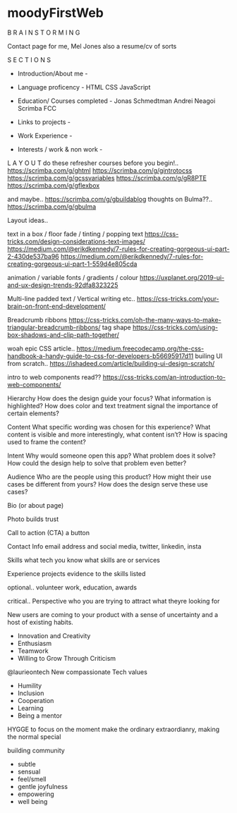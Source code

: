 # moodyFirstWeb

B R A I N S T O R M I N G 

Contact page for me, Mel Jones
also a resume/cv of sorts

S E C T I O N S

- Introduction/About me - 

- Language proficency -
HTML
CSS
JavaScript


- Education/ Courses completed -
Jonas Schmedtman
Andrei Neagoi
Scrimba 
FCC

- Links to projects - 

- Work Experience - 

- Interests / work & non work - 


L A Y O U T 
do these refresher courses before you begin!..
https://scrimba.com/g/ghtml
https://scrimba.com/g/gintrotocss
https://scrimba.com/g/gcssvariables
https://scrimba.com/g/gR8PTE
https://scrimba.com/g/gflexbox

and maybe..
https://scrimba.com/g/gbuildablog
thoughts on Bulma??..
https://scrimba.com/g/gbulma



Layout ideas..

text in a box / floor fade / tinting / popping text
https://css-tricks.com/design-considerations-text-images/
https://medium.com/@erikdkennedy/7-rules-for-creating-gorgeous-ui-part-2-430de537ba96
https://medium.com/@erikdkennedy/7-rules-for-creating-gorgeous-ui-part-1-559d4e805cda

animation / variable fonts / gradients / colour
https://uxplanet.org/2019-ui-and-ux-design-trends-92dfa8323225

Multi-line padded text / Vertical writing etc..
https://css-tricks.com/your-brain-on-front-end-development/

Breadcrumb ribbons
https://css-tricks.com/oh-the-many-ways-to-make-triangular-breadcrumb-ribbons/
tag shape
https://css-tricks.com/using-box-shadows-and-clip-path-together/


woah epic CSS article..
https://medium.freecodecamp.org/the-css-handbook-a-handy-guide-to-css-for-developers-b56695917d11
builing UI from scratch..
https://ishadeed.com/article/building-ui-design-scratch/


intro to web components read??
https://css-tricks.com/an-introduction-to-web-components/




Hierarchy
How does the design guide your focus? What information is highlighted? How does color and text treatment signal the importance of certain elements?

Content
What specific wording was chosen for this experience? What content is visible and more interestingly, what content isn’t? How is spacing used to frame the content?

Intent
Why would someone open this app? What problem does it solve? How could the design help to solve that problem even better?

Audience
Who are the people using this product? How might their use cases be different from yours? How does the design serve these use cases?



Bio (or about page)

Photo
builds trust

Call to action (CTA)
a button

Contact Info
email address
and social media, twitter, linkedin, insta

Skills
what tech you know
what skills are
or services

Experience
projects
evidence to the skills listed

optional.. volunteer work, education, awards

critical.. Perspective
who you are trying to attract
what theyre looking for


New users are coming to your product with a sense of uncertainty and a host of existing habits.

- Innovation and Creativity
- Enthusiasm
- Teamwork
- Willing to Grow Through Criticism


@laurieontech
New compassionate Tech values
- Humility
- Inclusion
- Cooperation
- Learning
- Being a mentor

HYGGE
to focus on the moment make the ordinary extraordianry, making the normal special

building community


- subtle
- sensual
- feel/smell
- gentle joyfulness
- empowering
- well being